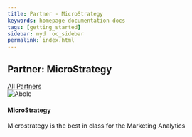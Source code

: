 ```yaml
---
title: Partner - MicroStrategy
keywords: homepage documentation docs
tags: [getting_started]
sidebar: myd  oc_sidebar
permalink: index.html
---
```


## Partner: MicroStrategy

<div class="bg-white rounded-5" style="background-color: var(--blue-100)!important">
     <section class="p-4 justify-content-center  w-100">
      <a href="/partners/index" class="btn btn-secondary"><span class="fa fa-arrow-left"></span>All Partners</a>
         <div class="card m-2 mx-auto" style="max-width: 800px;">
          <img src="/media/partners/mcirostrategy.png" class="card-img-top" alt="Abole" style="max-width:300px">
          <div class="card-body">
            <h4 class="card-title">MicroStrategy</h4>
            <p class="card-text">
              Microstrategy is the best in class for the Marketing Analytics
            </p>
          </div>
        </div>
      </section>
</div>
